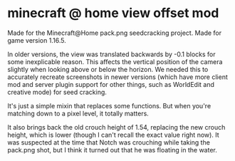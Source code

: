 # minecraft @ home view offset mod

Made for the Minecraft@Home pack.png seedcracking project. Made for game version 1.16.5.

In older versions, the view was translated backwards by -0.1 blocks for some inexplicable reason. This affects the vertical position of the camera slightly when looking above or below the horizon. We needed this to accurately recreate screenshots in newer versions (which have more client mod and server plugin support for other things, such as WorldEdit and creative mode) for seed cracking.

It's just a simple mixin that replaces some functions. But when you're matching down to a pixel level, it totally matters.

It also brings back the old crouch height of 1.54, replacing the new crouch height, which is lower (though I can't recall the exact value right now). It was suspected at the time that Notch was crouching while taking the pack.png shot, but I think it turned out that he was floating in the water.
